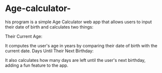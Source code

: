 # Age-calculator-

his program is a simple Age Calculator web app that allows users to input their date of birth and calculates two things:

Their Current Age:

It computes the user's age in years by comparing their date of birth with the current date.
Days Until Their Next Birthday:

It also calculates how many days are left until the user's next birthday, adding a fun feature to the app.